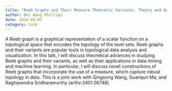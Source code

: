 ```yaml
---
title: "Reeb Graphs and Their Measure Theoretic Variants: Theory and Applications"
author: Bei Wang Phillips
date: 2024-04-05
category: talk
---
```

A Reeb graph is a graphical representation of a scalar
function on a topological space that encodes the topology of the level
sets. Reeb graphs and their variants are popular tools in topological
data analysis and visualization. In this talk, I will discuss
theoretical advances in studying Reeb graphs and their variants, as
well as their applications in data mining and machine learning. In
particular, I will discuss novel constructions of Reeb graphs that
incorporate the use of a measure, which capture robust topology in
data. This is a joint work with Qingsong Wang, Guanqun Ma, and
Raghavendra Sridharamurthy (arXiv:2401.06748).
